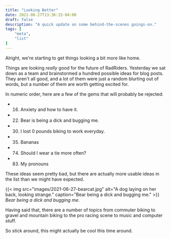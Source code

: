 ```yaml
---
title: "Looking Better"
date: 2021-06-27T13:36:15-04:00
draft: false
description: "A quick update on some behind-the-scenes goings-on."
tags: [
    "meta",
    "list"
]
---
```


Alright, we're starting to get things looking a bit more like home.

Things are looking *really* good for the future of RadRiders. Yesterday we sat down as a team and brainstormed a hundred possible ideas for blog posts. They aren't all good, and a lot of them were just a random blurting out of words, but a number of them are worth getting excited for.

In numeric order, here are a few of the gems that will probably be rejected:

- 16. Anxiety and how to have it.
- 22. Bear is being a dick and bugging me.
- 30. I lost 0 pounds biking to work everyday.
- 35. Bananas
- 74. Should I wear a tie more often?
- 83. My pronouns

These ideas seem pretty bad, but there are actually more usable ideas in the list than we might have expected.

{{< img src="images/2021-06-27-bearcat.jpg" alt="A dog laying on her back, looking strange." caption="Bear being a dick and bugging me." >}}
*Bear being a dick and bugging me.*

Having said that, there are a number of topics from commuter biking to gravel and mountain biking to the pro racing scene to music and computer stuff.

So stick around, this might actually be cool this time around.